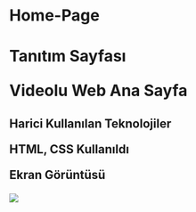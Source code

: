 # Home-Page

<h1> Tanıtım Sayfası 

<p> Videolu Web Ana Sayfa

<h2> Harici Kullanılan Teknolojiler

HTML, CSS Kullanıldı

Ekran Görüntüsü

![](tasarım-.gif)
